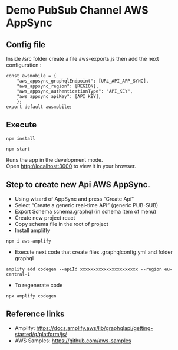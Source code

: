# Demo PubSub Channel AWS AppSync


## Config file  

Inside /src folder create a file aws-exports.js then add the next configuration :

```
const awsmobile = {
    "aws_appsync_graphqlEndpoint": [URL_API_APP_SYNC],
    "aws_appsync_region": [REGION],
    "aws_appsync_authenticationType": "API_KEY",
    "aws_appsync_apiKey": [API_KEY],
    };
export default awsmobile;
```

## Execute 

```
npm install
```

```
npm start
```

Runs the app in the development mode.\
Open [http://localhost:3000](http://localhost:3000) to view it in your browser.


## Step to create new Api AWS AppSync. 

- Using wizard of AppSync and press “Create Api”
- Select “Create a generic real-time API” (generic PUB-SUB)
- Export Schema schema.graphql (in schema item of menu)
- Create new project react
- Copy schema file in the root of project
- Install amplifly 
```
npm i aws-amplify
``` 
- Execute next code that create files .graphqlconfig.yml and folder graphql
```
amplify add codegen --apiId xxxxxxxxxxxxxxxxxxxxxx --region eu-central-1
```
- To regenerate code 
```
npx amplify codegen
```

## Reference links  
- Amplify: https://docs.amplify.aws/lib/graphqlapi/getting-started/q/platform/js/
- AWS Samples: https://github.com/aws-samples

